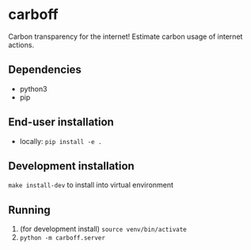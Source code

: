 # carboff
Carbon transparency for the internet! Estimate carbon usage of internet actions.

## Dependencies

* python3
* pip

## End-user installation

* locally: `pip install -e .`

## Development installation

`make install-dev` to install into virtual environment

## Running

1. (for development install) `source venv/bin/activate`
2. `python -m carboff.server`

